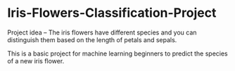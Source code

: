 # Iris-Flowers-Classification-Project
Project idea – The iris flowers have different species and you can distinguish them based on the length of petals and sepals.

This is a basic project for machine learning beginners to predict the species of a new iris flower.
